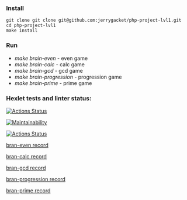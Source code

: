 ### Install
```shell
git clone git clone git@github.com:jerrygacket/php-project-lvl1.git
cd php-project-lvl1
make install
```

### Run
 * _make brain-even_ - even game
 * _make brain-calc_ - calc game
 * _make brain-gcd_ - gcd game
 * _make brain-progression_ - progression game
 * _make brain-prime_ - prime game

### Hexlet tests and linter status:
[![Actions Status](https://github.com/jerrygacket/php-project-lvl1/workflows/hexlet-check/badge.svg)](https://github.com/jerrygacket/php-project-lvl1/actions)

[![Maintainability](https://api.codeclimate.com/v1/badges/a99a88d28ad37a79dbf6/maintainability)](https://codeclimate.com/github/codeclimate/codeclimate/maintainability)

[![Actions Status](https://github.com/jerrygacket/php-project-lvl1/workflows/makefile-ci/badge.svg)](https://github.com/jerrygacket/php-project-lvl1/actions)

[bran-even record](https://asciinema.org/a/ddJcKX8Dpcl7Yp00DywfXCIH8)

[bran-calc record](https://asciinema.org/a/PBXGQAGqPz79QCMryDJVjTbAs)

[bran-gcd record](https://asciinema.org/a/rWq8qANTN9Cpz6x7031ztdUa0)

[bran-progression record](https://asciinema.org/connect/1e1ba3b2-5f70-49dc-9f65-54f3b5071183)

[bran-prime record](https://asciinema.org/a/3Vxa2GwYVMImzOaLm9RX1IRuK)